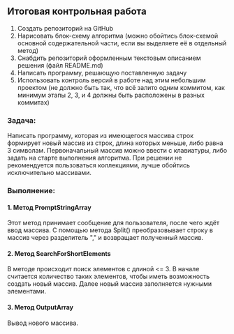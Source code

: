 ﻿## Итоговая контрольная работа

1. Создать репозиторий на GitHub
2. Нарисовать блок-схему алгоритма (можно обойтись блок-схемой основной содержательной части, если вы выделяете её в отдельный метод)
3. Снабдить репозиторий оформленным текстовым описанием решения (файл README.md)
4. Написать программу, решающую поставленную задачу
5. Использовать контроль версий в работе над этим небольшим проектом (не должно быть так, что всё залито одним коммитом, как минимум этапы 2, 3, и 4 должны быть расположены в разных коммитах)

### Задача: 
Написать программу, которая из имеющегося массива строк формирует новый массив из строк, длина которых меньше, либо равна 3 символам. Первоначальный массив можно ввести с клавиатуры, либо задать на старте выполнения алгоритма. При решении не рекомендуется пользоваться коллекциями, лучше обойтись исключительно массивами.


### Выполнение:

#### 1. Метод PromptStringArray

Этот метод принимает сообщение для пользователя, после чего ждёт ввод массива. С помощью метода Split() преобразовывает строку в массив через разделитель "," и возвращает полученный массив.

#### 2. Метод SearchForShortElements

В методе происходит поиск элементов с длиной <= 3. В начале считается количество таких элементов, чтобы иметь возможность создать новый массив. Далее новый массив заполняется нужными элементами.

#### 3. Метод OutputArray

Вывод нового массива.

